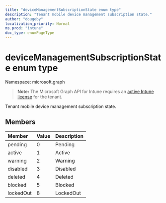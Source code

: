 ```yaml
---
title: "deviceManagementSubscriptionState enum type"
description: "Tenant mobile device management subscription state."
author: "dougeby"
localization_priority: Normal
ms.prod: "intune"
doc_type: enumPageType
---
```


# deviceManagementSubscriptionState enum type

Namespace: microsoft.graph

> **Note:** The Microsoft Graph API for Intune requires an [active Intune license](https://go.microsoft.com/fwlink/?linkid=839381) for the tenant.

Tenant mobile device management subscription state.

## Members
|Member|Value|Description|
|:---|:---|:---|
|pending|0|Pending|
|active|1|Active|
|warning|2|Warning|
|disabled|3|Disabled|
|deleted|4|Deleted|
|blocked|5|Blocked|
|lockedOut|8|LockedOut|









